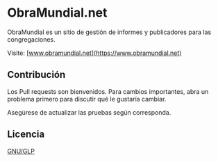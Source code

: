 # ObraMundial.net

ObraMundial es un sitio de gestión de informes y publicadores para las congregaciones.

Visite: [www.obramundial.net](https://www.obramundial.net)

## Contribución
Los Pull requests son bienvenidos. Para cambios importantes, abra un problema primero para discutir qué le gustaría cambiar.

Asegúrese de actualizar las pruebas según corresponda. 

## Licencia
[GNU/GLP](https://www.gnu.org/licenses/gpl-3.0.html)
